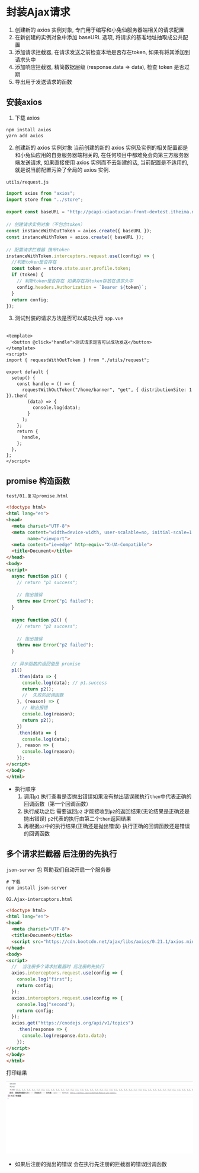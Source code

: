 # 封装Ajax请求

1. 创建新的 axios 实例对象, 专门用于编写和小兔仙服务器端相关的请求配置
2. 在新创建的实例对象中添加 baseURL 选项, 将请求的基准地址抽取成公共配置
3. 添加请求拦截器, 在请求发送之前检查本地是否存在token, 如果有将其添加到请求头中
4. 添加响应拦截器, 精简数据层级 (response.data => data), 检查 token 是否过期
5. 导出用于发送请求的函数

## 安装axios

1. 下载 axios

```shell
npm install axios
yarn add axios
```

2. 创建新的 axios 实例对象 当前创建的新的 axios 实例及实例的相关配置都是和小兔仙应用的自身服务器端相关的, 在任何项目中都难免会向第三方服务器端发送请求, 如果直接使用 axios 实例而不去新建的话,
   当前配置是不适用的, 就是说当前配置污染了全局的 axios 实例.

`utils/request.js`

```js
import axios from "axios";
import store from "../store";

export const baseURL = "http://pcapi-xiaotuxian-front-devtest.itheima.net/";

// 创建请求实例对象（不包含token）
const instanceWithOutToken = axios.create({ baseURL });
const instanceWithToken = axios.create({ baseURL });

// 配置请求拦截器 携带token
instanceWithToken.interceptors.request.use((config) => {
  //判断token是否存在
  const token = store.state.user.profile.token;
  if (token) {
    // 判断token是否存在 如果存在将token存放在请求头中
    config.headers.Authorization = `Bearer ${token}`;
  }
  return config;
});
```

3. 测试封装的请求方法是否可以成功执行
   `app.vue`

```vue

<template>
  <button @click="handle">测试请求是否可以成功发送</button>
</template>
<script>
import { requestWithOutToken } from "./utils/request";

export default {
  setup() {
    const handle = () => {
      requestWithOutToken("/home/banner", "get", { distributionSite: 1 }).then(
        (data) => {
          console.log(data);
        }
      );
    };
    return {
      handle,
    };
  },
};
</script>
```

## promise 构造函数

`test/01.复习promise.html`

```html
<!doctype html>
<html lang="en">
<head>
  <meta charset="UTF-8">
  <meta content="width=device-width, user-scalable=no, initial-scale=1.0, maximum-scale=1.0, minimum-scale=1.0"
        name="viewport">
  <meta content="ie=edge" http-equiv="X-UA-Compatible">
  <title>Document</title>
</head>
<body>
<script>
  async function p1() {
    // return "p1 success";

    // 抛出错误
    throw new Error("p1 failed");
  }

  async function p2() {
    // return "p2 success";

    // 抛出错误
    throw new Error("p2 failed");
  }

  // 异步函数的返回值是 promise
  p1()
    .then(data => {
      console.log(data); // p1.success
      return p2();
      //  失败的回调函数
    }, (reason) => {
      // 输出报错
      console.log(reason);
      return p2();
    })
    .then(data => {
      console.log(data);
    }, reason => {
      console.log(reason);
    });
</script>
</body>
</html>
```

- 执行顺序
    1. 调用`p1` 执行查看是否抛出错误如果没有抛出错误就执行`then`中代表正确的回调函数（第一个回调函数）
    2. 执行成功之后 需要返回`p2` 才能接收到`p2`的返回结果(无论结果是正确还是抛出错误) `p2`代表的执行由第二个`then`返回结果
    3. 再根据`p2`中的执行结果(正确还是抛出错误) 执行正确的回调函数还是错误的回调函数

## 多个请求拦截器 后注册的先执行

`json-server` 包 帮助我们自动开启一个服务器

```shell
# 下载
npm install json-server
```

`02.Ajax-intercaptors.html`

```html
<!doctype html>
<html lang="en">
<head>
  <meta charset="UTF-8">
  <title>Document</title>
  <script src="https://cdn.bootcdn.net/ajax/libs/axios/0.21.1/axios.min.js"></script>
</head>
<body>
<script>
  //  当注册多个请求拦截器时 后注册的先执行
  axios.interceptors.request.use(config => {
    console.log("first");
    return config;
  });
  axios.interceptors.request.use(config => {
    console.log("second");
    return config;
  });
  axios.get("https://cnodejs.org/api/v1/topics")
    .then(response => {
      console.log(response.data.data);
    });
</script>
</body>
</html>
```

打印结果

![打印结果](02.%E5%B0%81%E8%A3%85ajax%E8%AF%B7%E6%B1%82.assets/image-20211116195450918.png)

- 如果后注册的抛出的错误 会在执行先注册的拦截器的错误回调函数
